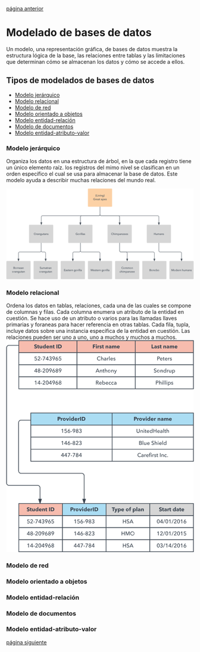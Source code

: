 [página anterior](Introduccion_SQL.md)

# Modelado de bases de datos
Un modelo, una representación gráfica, de bases de datos muestra la estructura lógica de la base, las relaciones entre tablas y las limitaciones que determinan cómo se almacenan los datos y cómo se accede a ellos.  

## Tipos de modelados de bases de datos

- [Modelo jerárquico](#mod1)
- [Modelo relacional](#mod2)
- [Modelo de red](#mod3)
- [Modelo orientado a objetos](#mod4)
- [Modelo entidad-relación](#mod5)
- [Modelo de documentos](#mod6)
- [Modelo entidad-atributo-valor](#mod7)

### Modelo jerárquico<a name="mod1"></a>  

Organiza los datos en una estructura de árbol, en la que cada registro tiene un único elemento raíz. los registros del mimo nivel se clasifican en un orden específico el cual se usa para almacenar la base de datos. Este modelo ayuda a describir muchas relaciones del mundo real.

![Modelo Jerárquico|100](/img/hierarchical-model.png)

### Modelo relacional<a name="mod2"></a>  

Ordena los datos en tablas, relaciones, cada una de las cuales se compone de columnas y filas. Cada columna enumera un atributo de la entidad en cuestión. Se hace uso de un atributo o varios para las llamadas llaves primarias y foraneas para hacer referencia en otras tablas. Cada fila, tupla, incluye datos sobre una instancia específica de la entidad en cuestión. Las relaciones pueden ser uno a uno, uno a muchos y muchos a muchos.
![Modelo Relacional|100](/img/relational-model.png)

### Modelo de red<a name="mod3"></a>  


### Modelo orientado a objetos<a name="mod4"></a>  


### Modelo entidad-relación<a name="mod5"></a>  


### Modelo de documentos<a name="mod6"></a>  


### Modelo entidad-atributo-valor<a name="mod7"></a>  



[página siguiente](Consultas_SQL.md)